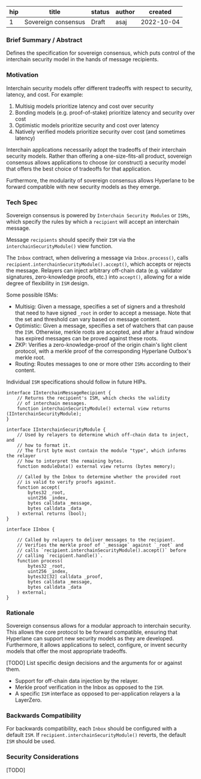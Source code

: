 | hip | title               | status | author | created    |
| --- | ------------------- | ------ | ------ | ---------- |
| 1   | Sovereign consensus | Draft  | asaj   | 2022-10-04 |

### **Brief Summary / Abstract**

Defines the specification for sovereign consensus, which puts control of the interchain security model in the hands of message recipients.

### **Motivation**

Interchain security models offer different tradeoffs with respect to security, latency, and cost. For example:

1. Multisig models prioritize latency and cost over security
2. Bonding models (e.g. proof-of-stake) prioritize latency and security over cost
3. Optimistic models prioritize security and cost over latency
4. Natively verified models prioritize security over cost (and sometimes latency)

Interchain applications necessarily adopt the tradeoffs of their interchain security models. Rather than offering a one-size-fits-all product, sovereign consensus allows applications to choose (or construct) a security model that offers the best choice of tradeoffs for that application.

Furthermore, the modularity of sovereign consensus allows Hyperlane to be forward compatible with new security models as they emerge.

### **Tech Spec**

Sovereign consensus is powered by `Interchain Security Modules` or `ISMs`, which specify the rules by which a `recipient` will accept an interchain message.

Message `recipients` should specify their `ISM` via the `interchainSecurityModule()` view function.

The `Inbox` contract, when delivering a message via `Inbox.process()`, calls `recipient.interchainSecurityModule().accept()`, which accepts or rejects the message.
Relayers can inject arbitrary off-chain data (e.g. validator signatures, zero-knowledge proofs, etc.) into `accept()`, allowing for a wide degree of flexibility in `ISM` design.

Some possible ISMs:

- Multisig: Given a message, specifies a set of signers and a threshold that need to have signed `_root` in order to accept a message. Note that the set and threshold can vary based on message content.
- Optimistic: Given a message, specifies a set of watchers that can pause the `ISM`. Otherwise, merkle roots are accepted, and after a fraud window has expired messages can be proved against these roots.
- ZKP: Verifies a zero-knowledge-proof of the origin chain's light client protocol,
  with a merkle proof of the corresponding Hyperlane Outbox's merkle root.
- Routing: Routes messages to one or more other `ISMs` according to their content.

Individual `ISM` specifications should follow in future HIPs.

```
interface IInterchainMessageRecipient {
    // Returns the recipient's ISM, which checks the validity
    // of interchain messages.
    function interchainSecurityModule() external view returns (IInterchainSecurityModule);
}

interface IInterchainSecurityModule {
    // Used by relayers to determine which off-chain data to inject, and
    // how to format it.
    // The first byte must contain the module "type", which informs the relayer
    // how to interpret the remaining bytes.
    function moduleData() external view returns (bytes memory);

    // Called by the Inbox to determine whether the provided root
    // is valid to verify proofs against.
    function accept(
        bytes32 _root,
        uint256 _index,
        bytes calldata _message,
        bytes calldata _data
    ) external returns (bool);
}

interface IInbox {

    // Called by relayers to deliver messages to the recipient.
    // Verifies the merkle proof of `_message` against `_root` and
    // calls `recipient.interchainSecurityModule().accept()` before
    // calling `recipient.handle()`.
    function process(
        bytes32 _root,
        uint256 _index,
        bytes32[32] calldata _proof,
        bytes calldata _message,
        bytes calldata _data
    ) external;
}
```

### **Rationale**

Sovereign consensus allows for a modular approach to interchain security.
This allows the core protocol to be forward compatible, ensuring that Hyperlane
can support new security models as they are developed.
Furthermore, it allows applications to select, configure, or invent security models
that offer the most appropriate tradeoffs.

[TODO] List specific design decisions and the arguments for or against them.

- Support for off-chain data injection by the relayer.
- Merkle proof verification in the Inbox as opposed to the `ISM`.
- A specific `ISM` interface as opposed to per-application relayers a la LayerZero.

### **Backwards Compatibility**

For backwards compatibility, each `Inbox` should be configured with a default
`ISM`. If `recipient.interchainSecurityModule()` reverts, the default `ISM`
should be used.

### **Security Considerations**

[TODO]
